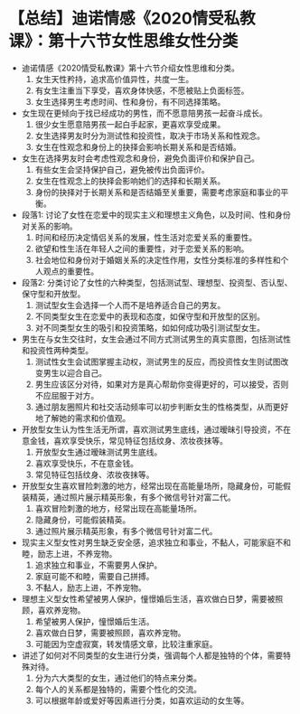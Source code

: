 # 【总结】迪诺情感《2020情受私教课》：第十六节女性思维女性分类

-   迪诺情感《2020情受私教课》第十六节介绍女性思维和分类。
    1.  女生天性矜持，追求高价值异性，共度一生。
    2.  有女生注重当下享受，喜欢身体快感，不愿被贴上负面标签。
    3.  女生选择男生考虑时间、性和身份，有不同选择策略。
-   女生现在更倾向于找已经成功的男性，而不愿意陪男孩一起奋斗成长。
    1.  很少女生愿意陪男孩一起白手起家，更喜欢享受成果。
    2.  女生选择男友时分为测试性和投资性，取决于市场关系和性观念。
    3.  女生在性观念和身份上的抉择会影响长期关系和是否结婚。
-   女生在选择男友时会考虑性观念和身份，避免负面评价和保护自己。
    1.  有些女生会坚持保护自己，避免被传出负面评价。
    2.  女生在性观念上的抉择会影响她们的选择和长期关系。
    3.  身份的抉择对于长期关系和是否结婚至关重要，需要考虑家庭和事业的平衡。
-   段落1: 讨论了女性在恋爱中的现实主义和理想主义角色，以及时间、性和身份对关系的影响。
    1.  时间和经历决定情侣关系的发展，性生活对恋爱关系的重要性。
    2.  欲望和性生活在年轻人之间的重要性，对于恋爱关系的影响。
    3.  社会地位和身份对于婚姻关系的决定性作用，女性分类标准的多样性和个人观点的重要性。
-   段落2: 分类讨论了女性的六种类型，包括测试型、理想型、投资型、否认型、保守型和开放型。
    1.  测试型女生会选择一个人而不是培养适合自己的男友。
    2.  不同类型女生在恋爱中的表现和态度，如保守型和开放型的区别。
    3.  对不同类型女生的吸引和投资策略，如如何成功吸引测试型女生。
-   男生在与女生交往时，女生会通过不同方式测试男生的真实意图，包括测试性和投资性两种类型。
    1.  测试性女生会试图掌握主动权，测试男生的反应，而投资性女生则试图改变男生以迎合自己。
    2.  男生应该区分对待，如果对方是真心帮助你变得更好的，可以接受，否则不应屈服于对方。
    3.  通过朋友圈照片和社交活动频率可以初步判断女生的性格类型，从而更好地了解她的需求和价值观。
-   开放型女生认为性生活无所谓，喜欢测试男生底线，通过暧昧引导投资，不在意金钱，喜欢享受快乐，常见特征包括纹身、浓妆夜抹等。
    1.  开放型女生通过暧昧测试男生底线。
    2.  喜欢享受快乐，不在意金钱。
    3.  常见特征包括纹身、浓妆夜抹等。
-   开放型女生喜欢冒险刺激的地方，经常出现在高能量场所，隐藏身份，可能假装精英，通过照片展示精英形象，有多个微信号针对富二代。
    1.  喜欢冒险刺激的地方，经常出现在高能量场所。
    2.  隐藏身份，可能假装精英。
    3.  通过照片展示精英形象，有多个微信号针对富二代。
-   现实主义型女性对男生缺乏安全感，追求独立和事业，不黏人，可能家庭不和睦，励志上进，不养宠物。
    1.  追求独立和事业，不需要男人保护。
    2.  家庭可能不和睦，需要自己拼搏。
    3.  不黏人，励志上进，不养宠物。
-   理想主义型女性希望被男人保护，憧憬婚后生活，喜欢做白日梦，需要被照顾，喜欢养宠物。
    1.  希望被男人保护，憧憬婚后生活。
    2.  喜欢做白日梦，需要被照顾，喜欢养宠物。
    3.  可能因为空虚寂寞，转发情感文章，比较注重家庭。
-   讲述了如何对不同类型的女生进行分类，强调每个人都是独特的个体，需要特殊对待。
    1.  分为六大类型的女生，通过他们的特点来分类。
    2.  每个人的关系都是独特的，需要个性化的交流。
    3.  可以根据年龄或爱好等因素进行分类，如喜欢运动的女生等。